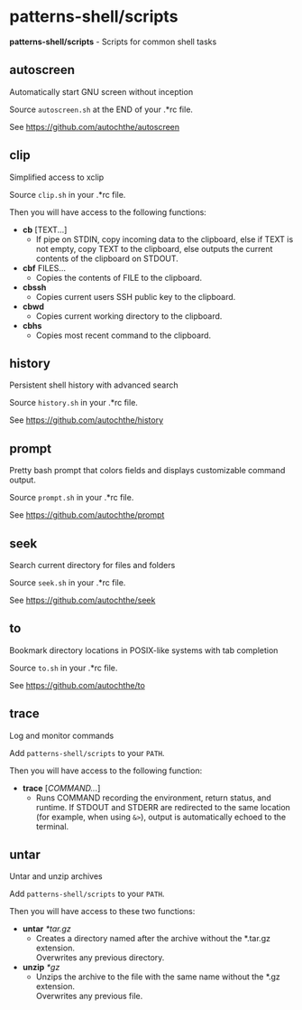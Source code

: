 # patterns-shell/scripts

**patterns-shell/scripts** - Scripts for common shell tasks


## autoscreen

Automatically start GNU screen without inception

Source `autoscreen.sh` at the END of your .\*rc file.

See https://github.com/autochthe/autoscreen


## clip

Simplified access to xclip

Source `clip.sh` in your .\*rc file.

Then you will have access to the following functions:
* **cb** [TEXT...]
  * If pipe on STDIN, copy incoming data to the clipboard,
    else if TEXT is not empty, copy TEXT to the clipboard,
    else outputs the current contents of the clipboard on STDOUT.
* **cbf** FILES...
  * Copies the contents of FILE to the clipboard.
* **cbssh**
  * Copies current users SSH public key to the clipboard.
* **cbwd**
  * Copies current working directory to the clipboard.
* **cbhs**
  * Copies most recent command to the clipboard.


## history

Persistent shell history with advanced search

Source `history.sh` in your .\*rc file.

See https://github.com/autochthe/history


## prompt

Pretty bash prompt that colors fields and displays customizable command output.

Source `prompt.sh` in your .\*rc file.

See https://github.com/autochthe/prompt


## seek

Search current directory for files and folders

Source `seek.sh` in your .\*rc file.

See https://github.com/autochthe/seek


## to

Bookmark directory locations in POSIX-like systems with tab completion

Source `to.sh` in your .\*rc file.

See https://github.com/autochthe/to


## trace

Log and monitor commands

Add `patterns-shell/scripts` to your `PATH`.

Then you will have access to the following function:
* **trace** [*COMMAND...*]
  * Runs COMMAND recording the environment, return status, and runtime.
    If STDOUT and STDERR are redirected to the same location (for example,
    when using `&>`), output is automatically echoed to the terminal.


## untar

Untar and unzip archives

Add `patterns-shell/scripts` to your `PATH`.

Then you will have access to these two functions:
* **untar** *\*tar.gz*
  * Creates a directory named after the archive without the \*.tar.gz extension.  
    Overwrites any previous directory.
* **unzip** *\*gz*
  * Unzips the archive to the file with the same name without the \*.gz extension.  
    Overwrites any previous file.
